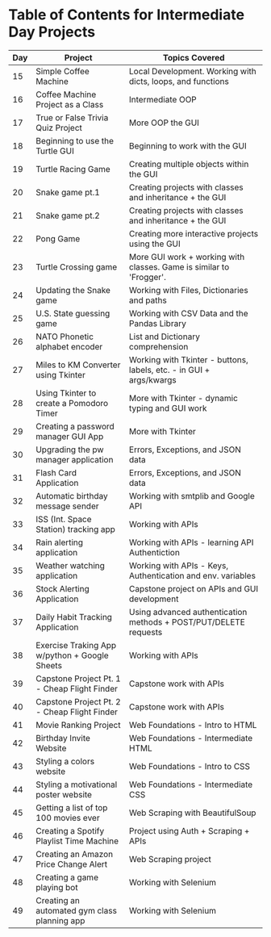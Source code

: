 # Table of Contents for Intermediate Day Projects

| Day | Project                                       | Topics Covered                                                      |
| --- | --------------------------------------------- | ------------------------------------------------------------------- |
| 15  | Simple Coffee Machine                         | Local Development. Working with dicts, loops, and functions         |
| 16  | Coffee Machine Project as a Class             | Intermediate OOP                                                    |
| 17  | True or False Trivia Quiz Project             | More OOP the GUI                                                    |
| 18  | Beginning to use the Turtle GUI               | Beginning to work with the GUI                                      |
| 19  | Turtle Racing Game                            | Creating multiple objects within the GUI                            |
| 20  | Snake game pt.1                               | Creating projects with classes and inheritance + the GUI            |
| 21  | Snake game pt.2                               | Creating projects with classes and inheritance + the GUI            |
| 22  | Pong Game                                     | Creating more interactive projects using the GUI                    |
| 23  | Turtle Crossing game                          | More GUI work + working with classes. Game is similar to 'Frogger'. |
| 24  | Updating the Snake game                       | Working with Files, Dictionaries and paths                          |
| 25  | U.S. State guessing game                      | Working with CSV Data and the Pandas Library                        |
| 26  | NATO Phonetic alphabet encoder                | List and Dictionary comprehension                                   |
| 27  | Miles to KM Converter using Tkinter           | Working with Tkinter - buttons, labels, etc. - in GUI + args/kwargs |
| 28  | Using Tkinter to create a Pomodoro Timer      | More with Tkinter - dynamic typing and GUI work                     |
| 29  | Creating a password manager GUI App           | More with Tkinter                                                   |
| 30  | Upgrading the pw manager application          | Errors, Exceptions, and JSON data                                   |
| 31  | Flash Card Application                        | Errors, Exceptions, and JSON data                                   |
| 32  | Automatic birthday message sender             | Working with smtplib and Google API                                 |
| 33  | ISS (Int. Space Station) tracking app         | Working with APIs                                                   |
| 34  | Rain alerting application                     | Working with APIs - learning API Authentiction                      |
| 35  | Weather watching application                  | Working with APIs - Keys, Authentication and env. variables         |
| 36  | Stock Alerting Application                    | Capstone project on APIs and GUI development                        |
| 37  | Daily Habit Tracking Application              | Using advanced authentication methods + POST/PUT/DELETE requests    |
| 38  | Exercise Traking App w/python + Google Sheets | Working with APIs                                                   |
| 39  | Capstone Project Pt. 1 - Cheap Flight Finder  | Capstone work with APIs                                             |
| 40  | Capstone Project Pt. 2 - Cheap Flight Finder  | Capstone work with APIs                                             |
| 41  | Movie Ranking Project                         | Web Foundations - Intro to HTML                                     |
| 42  | Birthday Invite Website                       | Web Foundations - Intermediate HTML                                 |
| 43  | Styling a colors website                      | Web Foundations - Intro to CSS                                      |
| 44  | Styling a motivational poster website         | Web Foundations - Intermediate CSS                                  |
| 45  | Getting a list of top 100 movies ever         | Web Scraping with BeautifulSoup                                     |
| 46  | Creating a Spotify Playlist Time Machine      | Project using Auth + Scraping + APIs                                |
| 47  | Creating an Amazon Price Change Alert         | Web Scraping project                                                |
| 48  | Creating a game playing bot                   | Working with Selenium                                               |
| 49  | Creating an automated gym class planning app  | Working with Selenium                                               |
